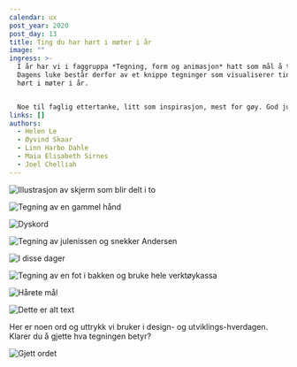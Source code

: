 ```yaml
---
calendar: ux
post_year: 2020
post_day: 13
title: Ting du har hørt i møter i år
image: ""
ingress: >-
  I år har vi i faggruppa *Tegning, form og animasjon* hatt som mål å tegne mer.
  Dagens luke består derfor av et knippe tegninger som visualiserer ting du har
  hørt i møter i år. 


  Noe til faglig ettertanke, litt som inspirasjon, mest for gøy. God jul 🎅
links: []
authors:
  - Helen Le
  - Øyvind Skaar
  - Linn Harbo Dahle
  - Maia Elisabeth Sirnes
  - Joel Chelliah
---
```

![Illustrasjon av skjerm som blir delt i to](/assets/dele-skjerm.png "Dele skjerm")

![Tegning av en gammel hånd](/assets/gammelhånd.png "Gammel hånd")

![](/assets/dyskord.png "Dyskord")

![Tegning av julenissen og snekker Andersen](/assets/mjuta.png "Du er mjuta, Andersen! ")

![](/assets/dissedager.png "I disse dager")

![Tegning av en fot i bakken og bruke hele verktøykassa](/assets/en-fot-i-bakken.png "En fot i bakken")

![](/assets/hårete-mål_tekst-1.png "Hårete mål ")

![Dette er alt text](/assets/taetskippertak.png "Ta et skippertak")

Her er noen ord og uttrykk vi bruker i design- og utviklings-hverdagen. Klarer du å gjette hva tegningen betyr?

![](/assets/gjettordet.png "Gjett ordet")